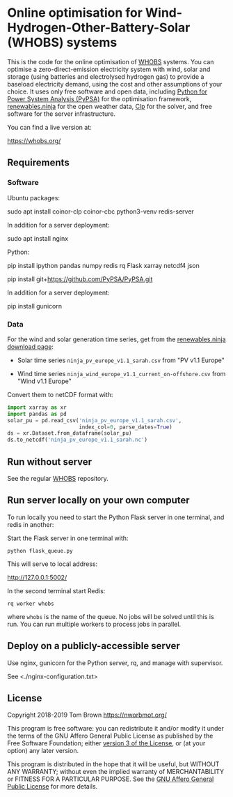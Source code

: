 
# Online optimisation for Wind-Hydrogen-Other-Battery-Solar (WHOBS) systems

This is the code for the online optimisation of
[WHOBS](https://github.com/PyPSA/WHOBS) systems. You can
optimise a zero-direct-emission electricity system with wind, solar
and storage (using batteries and electrolysed hydrogen gas) to provide
a baseload electricity demand, using the cost and other assumptions of
your choice. It uses only free software and open data, including
[Python for Power System Analysis
(PyPSA)](https://github.com/PyPSA/PyPSA) for the optimisation
framework, [renewables.ninja](https://www.renewables.ninja/) for the
open weather data, [Clp](https://projects.coin-or.org/Clp) for the
solver, and free software for the server infrastructure.

You can find a live version at:

<https://whobs.org/>



## Requirements

### Software

Ubuntu packages:

sudo apt install coinor-clp coinor-cbc python3-venv redis-server

In addition for a server deployment:

sudo apt install nginx

Python:

pip install ipython pandas numpy redis rq Flask xarray netcdf4 json

pip install git+https://github.com/PyPSA/PyPSA.git

In addition for a server deployment:

pip install gunicorn


### Data

For the wind and solar generation time series, get from the [renewables.ninja download page](https://www.renewables.ninja/downloads):

- Solar time series `ninja_pv_europe_v1.1_sarah.csv` from "PV v1.1 Europe"

- Wind time series `ninja_wind_europe_v1.1_current_on-offshore.csv` from "Wind v1.1 Europe"


Convert them to netCDF format with:

```python
import xarray as xr
import pandas as pd
solar_pu = pd.read_csv('ninja_pv_europe_v1.1_sarah.csv',
                       index_col=0, parse_dates=True)
ds = xr.Dataset.from_dataframe(solar_pu)
ds.to_netcdf('ninja_pv_europe_v1.1_sarah.nc')
```

## Run without server

See the regular [WHOBS](https://github.com/PyPSA/WHOBS) repository.

## Run server locally on your own computer

To run locally you need to start the Python Flask server in one terminal, and redis in another:

Start the Flask server in one terminal with:

`python flask_queue.py`

This will serve to local address:

http://127.0.0.1:5002/

In the second terminal start Redis:

`rq worker whobs`

where `whobs` is the name of the queue. No jobs will be solved until
this is run. You can run multiple workers to process jobs in parallel.


## Deploy on a publicly-accessible server

Use nginx, gunicorn for the Python server, rq, and manage with supervisor.

See <./nginx-configuration.txt>


## License

Copyright 2018-2019 Tom Brown <https://nworbmot.org/>

This program is free software: you can redistribute it and/or modify
it under the terms of the GNU Affero General Public License as
published by the Free Software Foundation; either [version 3 of the
License](LICENSE.txt), or (at your option) any later version.

This program is distributed in the hope that it will be useful, but
WITHOUT ANY WARRANTY; without even the implied warranty of
MERCHANTABILITY or FITNESS FOR A PARTICULAR PURPOSE.  See the [GNU
Affero General Public License](LICENSE.txt) for more details.

